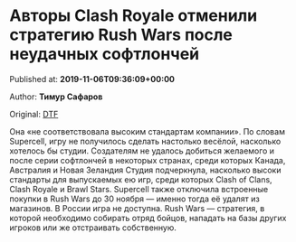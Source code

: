 
# Авторы Clash Royale отменили стратегию Rush Wars после неудачных софтлончей

Published at: **2019-11-06T09:36:09+00:00**

Author: **Тимур Сафаров**

Original: [DTF](https://dtf.ru/mobile/79843-avtory-clash-royale-otmenili-strategiyu-rush-wars-posle-neudachnyh-softlonchey)

Она «не соответствовала высоким стандартам компании».
По словам Supercell, игру не получилось сделать настолько весёлой, насколько хотелось бы студии. Создателям не удалось добиться желаемого и после серии софтлончей в некоторых странах, среди которых Канада, Австралия и Новая Зеландия
Студия подчеркнула, насколько высоки стандарты для выпускаемых ею игр, среди которых Clash of Clans, Clash Royale и Brawl Stars.
Supercell также отключила встроенные покупки в Rush Wars до 30 ноября — именно тогда её удалят из магазинов. В России игра не доступна.
Rush Wars — стратегия, в которой необходимо собирать отряд бойцов, нападать на базы других игроков или же отстраивать собственную.
